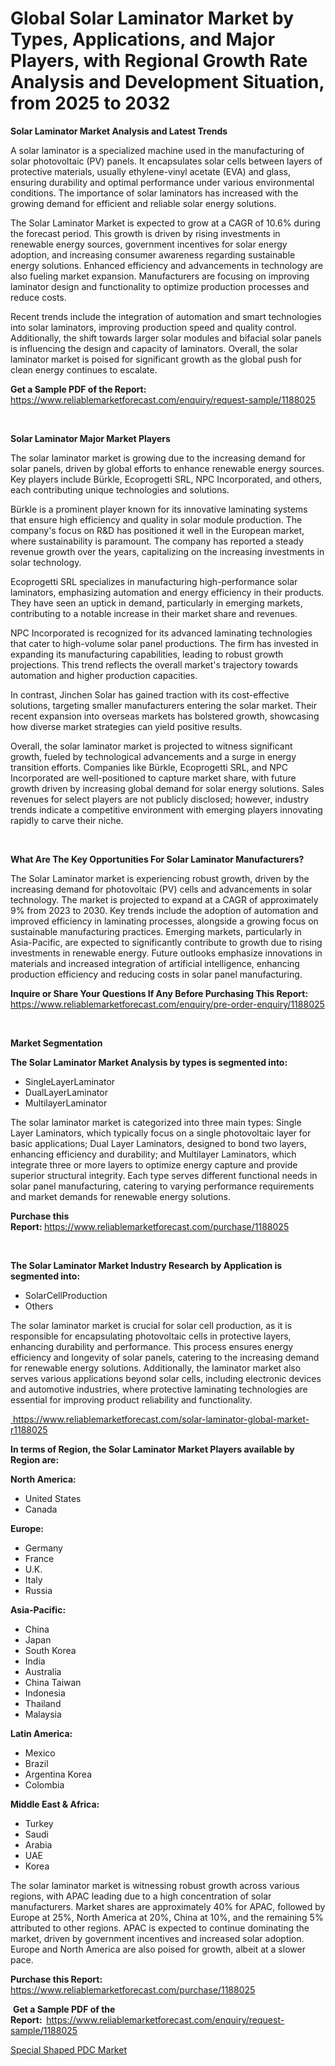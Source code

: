 <p><h1>Global Solar Laminator Market by Types, Applications, and Major Players, with Regional Growth Rate Analysis and Development Situation, from 2025 to 2032</h1></p><p><strong>Solar Laminator Market Analysis and Latest Trends</strong></p>
<p><p>A solar laminator is a specialized machine used in the manufacturing of solar photovoltaic (PV) panels. It encapsulates solar cells between layers of protective materials, usually ethylene-vinyl acetate (EVA) and glass, ensuring durability and optimal performance under various environmental conditions. The importance of solar laminators has increased with the growing demand for efficient and reliable solar energy solutions.</p><p>The Solar Laminator Market is expected to grow at a CAGR of 10.6% during the forecast period. This growth is driven by rising investments in renewable energy sources, government incentives for solar energy adoption, and increasing consumer awareness regarding sustainable energy solutions. Enhanced efficiency and advancements in technology are also fueling market expansion. Manufacturers are focusing on improving laminator design and functionality to optimize production processes and reduce costs.</p><p>Recent trends include the integration of automation and smart technologies into solar laminators, improving production speed and quality control. Additionally, the shift towards larger solar modules and bifacial solar panels is influencing the design and capacity of laminators. Overall, the solar laminator market is poised for significant growth as the global push for clean energy continues to escalate.</p></p>
<p><strong>Get a Sample PDF of the Report:&nbsp;</strong> <a href="https://www.reliablemarketforecast.com/enquiry/request-sample/1188025?utm_campaign=2876&utm_medium=2&utm_source=Github&utm_content=ia&utm_term=30032025&utm_id=solar-laminator">https://www.reliablemarketforecast.com/enquiry/request-sample/1188025</a></p>
<p>&nbsp;</p>
<p><strong>Solar Laminator Major Market Players</strong></p>
<p><p>The solar laminator market is growing due to the increasing demand for solar panels, driven by global efforts to enhance renewable energy sources. Key players include Bürkle, Ecoprogetti SRL, NPC Incorporated, and others, each contributing unique technologies and solutions.</p><p>Bürkle is a prominent player known for its innovative laminating systems that ensure high efficiency and quality in solar module production. The company's focus on R&D has positioned it well in the European market, where sustainability is paramount. The company has reported a steady revenue growth over the years, capitalizing on the increasing investments in solar technology.</p><p>Ecoprogetti SRL specializes in manufacturing high-performance solar laminators, emphasizing automation and energy efficiency in their products. They have seen an uptick in demand, particularly in emerging markets, contributing to a notable increase in their market share and revenues.</p><p>NPC Incorporated is recognized for its advanced laminating technologies that cater to high-volume solar panel productions. The firm has invested in expanding its manufacturing capabilities, leading to robust growth projections. This trend reflects the overall market's trajectory towards automation and higher production capacities.</p><p>In contrast, Jinchen Solar has gained traction with its cost-effective solutions, targeting smaller manufacturers entering the solar market. Their recent expansion into overseas markets has bolstered growth, showcasing how diverse market strategies can yield positive results.</p><p>Overall, the solar laminator market is projected to witness significant growth, fueled by technological advancements and a surge in energy transition efforts. Companies like Bürkle, Ecoprogetti SRL, and NPC Incorporated are well-positioned to capture market share, with future growth driven by increasing global demand for solar energy solutions. Sales revenues for select players are not publicly disclosed; however, industry trends indicate a competitive environment with emerging players innovating rapidly to carve their niche.</p></p>
<p>&nbsp;</p>
<p><strong>What Are The Key Opportunities For Solar Laminator Manufacturers?</strong></p>
<p><p>The Solar Laminator market is experiencing robust growth, driven by the increasing demand for photovoltaic (PV) cells and advancements in solar technology. The market is projected to expand at a CAGR of approximately 9% from 2023 to 2030. Key trends include the adoption of automation and improved efficiency in laminating processes, alongside a growing focus on sustainable manufacturing practices. Emerging markets, particularly in Asia-Pacific, are expected to significantly contribute to growth due to rising investments in renewable energy. Future outlooks emphasize innovations in materials and increased integration of artificial intelligence, enhancing production efficiency and reducing costs in solar panel manufacturing.</p></p>
<p><strong>Inquire or Share Your Questions If Any Before Purchasing This Report:</strong> <a href="https://www.reliablemarketforecast.com/enquiry/pre-order-enquiry/1188025?utm_campaign=2876&utm_medium=2&utm_source=Github&utm_content=ia&utm_term=30032025&utm_id=solar-laminator">https://www.reliablemarketforecast.com/enquiry/pre-order-enquiry/1188025</a></p>
<p>&nbsp;</p>
<p><strong>Market Segmentation</strong></p>
<p><strong>The Solar Laminator Market Analysis by types is segmented into:</strong></p>
<p><ul><li>SingleLayerLaminator</li><li>DualLayerLaminator</li><li>MultilayerLaminator</li></ul></p>
<p><p>The solar laminator market is categorized into three main types: Single Layer Laminators, which typically focus on a single photovoltaic layer for basic applications; Dual Layer Laminators, designed to bond two layers, enhancing efficiency and durability; and Multilayer Laminators, which integrate three or more layers to optimize energy capture and provide superior structural integrity. Each type serves different functional needs in solar panel manufacturing, catering to varying performance requirements and market demands for renewable energy solutions.</p></p>
<p><strong>Purchase this Report:&nbsp;</strong><a href="https://www.reliablemarketforecast.com/purchase/1188025?utm_campaign=2876&utm_medium=2&utm_source=Github&utm_content=ia&utm_term=30032025&utm_id=solar-laminator">https://www.reliablemarketforecast.com/purchase/1188025</a></p>
<p>&nbsp;</p>
<p><strong>The Solar Laminator Market Industry Research by Application is segmented into:</strong></p>
<p><ul><li>SolarCellProduction</li><li>Others</li></ul></p>
<p><p>The solar laminator market is crucial for solar cell production, as it is responsible for encapsulating photovoltaic cells in protective layers, enhancing durability and performance. This process ensures energy efficiency and longevity of solar panels, catering to the increasing demand for renewable energy solutions. Additionally, the laminator market also serves various applications beyond solar cells, including electronic devices and automotive industries, where protective laminating technologies are essential for improving product reliability and functionality.</p></p>
<p><a href="https://www.reliablemarketforecast.com/solar-laminator-global-market-r1188025?utm_campaign=2876&utm_medium=2&utm_source=Github&utm_content=ia&utm_term=30032025&utm_id=solar-laminator">&nbsp;https://www.reliablemarketforecast.com/solar-laminator-global-market-r1188025</a></p>
<p><strong>In terms of Region, the Solar Laminator Market Players available by Region are:</strong></p>
<p>
    <p> <strong> North America: </strong>
        <ul>
            <li>United States</li>
            <li>Canada</li>
        </ul>
        </p> 
    <p> <strong> Europe: </strong>
        <ul>
            <li>Germany</li>
            <li>France</li>
            <li>U.K.</li>
            <li>Italy</li>
            <li>Russia</li>
        </ul>
        </p> 
    <p> <strong> Asia-Pacific: </strong>
        <ul>
            <li>China</li>
            <li>Japan</li>
            <li>South Korea</li>
            <li>India</li>
            <li>Australia</li>
            <li>China Taiwan</li>
            <li>Indonesia</li>
            <li>Thailand</li>
            <li>Malaysia</li>
        </ul>
        </p> 
    <p> <strong> Latin America: </strong>
        <ul>
            <li>Mexico</li>
            <li>Brazil</li>
            <li>Argentina Korea</li>
            <li>Colombia</li>
        </ul>
        </p> 
    <p> <strong> Middle East & Africa: </strong>
        <ul>
            <li>Turkey</li>
            <li>Saudi</li>
            <li>Arabia</li>
            <li>UAE</li>
            <li>Korea</li>
        </ul>
    </p>
    </p>
<p><p>The solar laminator market is witnessing robust growth across various regions, with APAC leading due to a high concentration of solar manufacturers. Market shares are approximately 40% for APAC, followed by Europe at 25%, North America at 20%, China at 10%, and the remaining 5% attributed to other regions. APAC is expected to continue dominating the market, driven by government incentives and increased solar adoption. Europe and North America are also poised for growth, albeit at a slower pace.</p></p>
<p><strong>Purchase this Report: </strong><a href="https://www.reliablemarketforecast.com/purchase/1188025?utm_campaign=2876&utm_medium=2&utm_source=Github&utm_content=ia&utm_term=30032025&utm_id=solar-laminator">https://www.reliablemarketforecast.com/purchase/1188025</a></p>
<p>&nbsp;<strong>Get a Sample PDF of the Report:&nbsp;&nbsp;</strong><a href="https://www.reliablemarketforecast.com/enquiry/request-sample/1188025?utm_campaign=2876&utm_medium=2&utm_source=Github&utm_content=ia&utm_term=30032025&utm_id=solar-laminator">https://www.reliablemarketforecast.com/enquiry/request-sample/1188025</a></p>
<p><strong></strong></p>
<p><p><a href="https://github.com/penglatilles/Market-Research-Report-List-1/blob/main/special-shaped-pdc-market.md?utm_campaign=2876&utm_medium=2&utm_source=Github&utm_content=ia&utm_term=30032025&utm_id=solar-laminator">Special Shaped PDC Market</a></p></p>